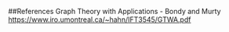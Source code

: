##References
Graph Theory with Applications - Bondy and Murty
https://www.iro.umontreal.ca/~hahn/IFT3545/GTWA.pdf